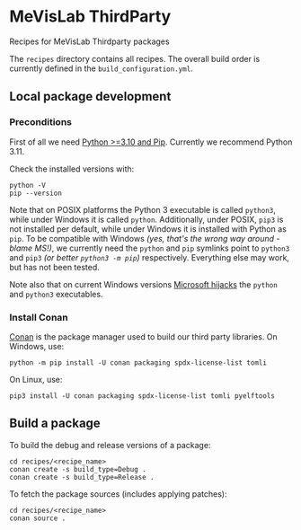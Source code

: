 # MeVisLab ThirdParty

Recipes for MeVisLab Thirdparty packages

The `recipes` directory contains all recipes. The overall build order is currently defined in the `build_configuration.yml`.

## Local package development

### Preconditions

First of all we need [Python >=3.10 and Pip](https://www.python.org/).
Currently we recommend Python 3.11.

Check the installed versions with:
```
python -V
pip --version
```

Note that on POSIX platforms the Python 3 executable is called `python3`, while under Windows it is called `python`. 
Additionally, under POSIX, `pip3` is not installed per default, while under Windows it is installed with Python as `pip`. 
To be compatible with Windows _(yes, that's the wrong way around - blame MS!)_, we currently need the `python` and `pip` symlinks point to `python3` and `pip3` _(or better `python3 -m pip`)_ respectively.  Everything else may work, but has not been tested.


Note also that on current Windows versions [Microsoft hijacks](https://docs.microsoft.com/en-us/windows/python/faqs#why-does-running-pythonexe-open-the-microsoft-store) the `python` and `python3` executables.


### Install Conan

[Conan](https://conan.io) is the package manager used to build our third party libraries.
On Windows, use:
```
python -m pip install -U conan packaging spdx-license-list tomli
```

On Linux, use:
```
pip3 install -U conan packaging spdx-license-list tomli pyelftools
```


## Build a package

To build the debug and release versions of a package:
```
cd recipes/<recipe_name>
conan create -s build_type=Debug .
conan create -s build_type=Release .
```

To fetch the package sources (includes applying patches):
```
cd recipes/<recipe_name>
conan source .
```
